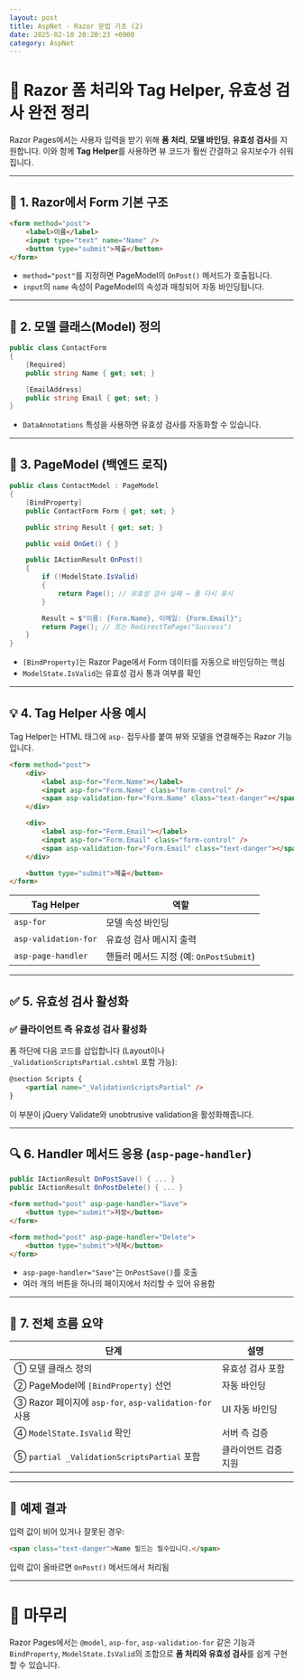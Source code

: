 ```yaml
---
layout: post
title: AspNet - Razor 문법 기초 (2)
date: 2025-02-10 20:20:23 +0900
category: AspNet
---
```

# 📝 Razor 폼 처리와 Tag Helper, 유효성 검사 완전 정리

Razor Pages에서는 사용자 입력을 받기 위해 **폼 처리**, **모델 바인딩**, **유효성 검사**를 지원합니다. 이와 함께 **Tag Helper**를 사용하면 뷰 코드가 훨씬 간결하고 유지보수가 쉬워집니다.

---

## 📌 1. Razor에서 Form 기본 구조

```html
<form method="post">
    <label>이름</label>
    <input type="text" name="Name" />
    <button type="submit">제출</button>
</form>
```

- `method="post"`를 지정하면 PageModel의 `OnPost()` 메서드가 호출됩니다.
- `input`의 `name` 속성이 PageModel의 속성과 매칭되어 자동 바인딩됩니다.

---

## 🧩 2. 모델 클래스(Model) 정의

```csharp
public class ContactForm
{
    [Required]
    public string Name { get; set; }

    [EmailAddress]
    public string Email { get; set; }
}
```

- `DataAnnotations` 특성을 사용하면 유효성 검사를 자동화할 수 있습니다.

---

## 📄 3. PageModel (백엔드 로직)

```csharp
public class ContactModel : PageModel
{
    [BindProperty]
    public ContactForm Form { get; set; }

    public string Result { get; set; }

    public void OnGet() { }

    public IActionResult OnPost()
    {
        if (!ModelState.IsValid)
        {
            return Page(); // 유효성 검사 실패 → 폼 다시 표시
        }

        Result = $"이름: {Form.Name}, 이메일: {Form.Email}";
        return Page(); // 또는 RedirectToPage("Success")
    }
}
```

- `[BindProperty]`는 Razor Page에서 Form 데이터를 자동으로 바인딩하는 핵심
- `ModelState.IsValid`는 유효성 검사 통과 여부를 확인

---

## 💡 4. Tag Helper 사용 예시

Tag Helper는 HTML 태그에 `asp-` 접두사를 붙여 뷰와 모델을 연결해주는 Razor 기능입니다.

```html
<form method="post">
    <div>
        <label asp-for="Form.Name"></label>
        <input asp-for="Form.Name" class="form-control" />
        <span asp-validation-for="Form.Name" class="text-danger"></span>
    </div>

    <div>
        <label asp-for="Form.Email"></label>
        <input asp-for="Form.Email" class="form-control" />
        <span asp-validation-for="Form.Email" class="text-danger"></span>
    </div>

    <button type="submit">제출</button>
</form>
```

| Tag Helper | 역할 |
|------------|------|
| `asp-for` | 모델 속성 바인딩 |
| `asp-validation-for` | 유효성 검사 메시지 출력 |
| `asp-page-handler` | 핸들러 메서드 지정 (예: `OnPostSubmit`) |

---

## ✅ 5. 유효성 검사 활성화

### ✅ 클라이언트 측 유효성 검사 활성화

폼 하단에 다음 코드를 삽입합니다 (Layout이나 `_ValidationScriptsPartial.cshtml` 포함 가능):

```html
@section Scripts {
    <partial name="_ValidationScriptsPartial" />
}
```

이 부분이 jQuery Validate와 unobtrusive validation을 활성화해줍니다.

---

## 🔍 6. Handler 메서드 응용 (`asp-page-handler`)

```csharp
public IActionResult OnPostSave() { ... }
public IActionResult OnPostDelete() { ... }
```

```html
<form method="post" asp-page-handler="Save">
    <button type="submit">저장</button>
</form>

<form method="post" asp-page-handler="Delete">
    <button type="submit">삭제</button>
</form>
```

- `asp-page-handler="Save"`는 `OnPostSave()`를 호출
- 여러 개의 버튼을 하나의 페이지에서 처리할 수 있어 유용함

---

## 📑 7. 전체 흐름 요약

| 단계 | 설명 |
|------|------|
| ① 모델 클래스 정의 | 유효성 검사 포함 |
| ② PageModel에 `[BindProperty]` 선언 | 자동 바인딩 |
| ③ Razor 페이지에 `asp-for`, `asp-validation-for` 사용 | UI 자동 바인딩 |
| ④ `ModelState.IsValid` 확인 | 서버 측 검증 |
| ⑤ `partial _ValidationScriptsPartial` 포함 | 클라이언트 검증 지원 |

---

## 🧪 예제 결과

입력 값이 비어 있거나 잘못된 경우:

```html
<span class="text-danger">Name 필드는 필수입니다.</span>
```

입력 값이 올바르면 `OnPost()` 메서드에서 처리됨

---

# 📝 마무리

Razor Pages에서는 `@model`, `asp-for`, `asp-validation-for` 같은 기능과  
`BindProperty`, `ModelState.IsValid`의 조합으로 **폼 처리와 유효성 검사**를 쉽게 구현할 수 있습니다.